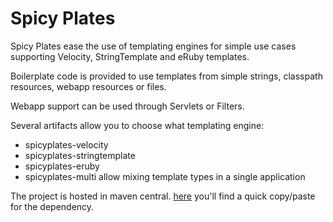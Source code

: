 # Spicy Plates

Spicy Plates ease the use of templating engines for simple use cases supporting Velocity, StringTemplate and eRuby templates.

Boilerplate code is provided to use templates from simple strings, classpath resources, webapp resources or files.

Webapp support can be used through Servlets or Filters.

Several artifacts allow you to choose what templating engine:

* spicyplates-velocity
* spicyplates-stringtemplate
* spicyplates-eruby
* spicyplates-multi allow mixing template types in a single application

The project is hosted in maven central.
[here](https://repository.sonatype.org/index.html#nexus-search;quick~spicyplates) you'll find a quick copy/paste for the dependency.

